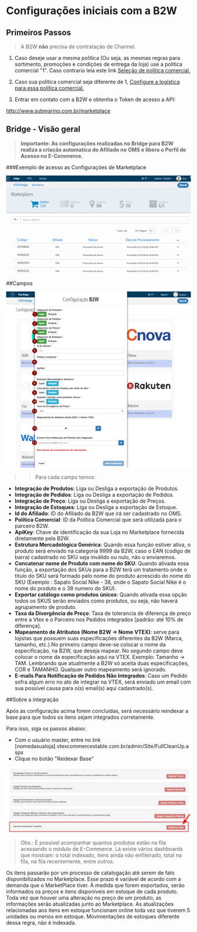 # Configurações iniciais com a  B2W

## Primeiros Passos


> A B2W **não** precisa de contratação de Channel.

1. Caso deseje usar a mesma politica (Ou seja, as mesmas regras para sortimento, promoções e condições de entrega da loja) use a politica comercial "1".
Caso contrario leia este link [Seleção de política comercial.](http://help.vtex.com/hc/pt-br/articles/214166227)

2. Caso sua politica comercial seja diferente de 1, [Configure a logística para essa política comercial.](http://help.vtex.com/hc/pt-br/articles/214166667-Atualiza%C3%A7%C3%A3o-de-estoque)

3. Entrar em contato com a B2W e obtenha o Token de acesso a API:

 http://www.submarino.com.br/marketplace

## Bridge - Visão geral


>**Importante: As configurações realizadas no Bridge para B2W realiza a criação automatica do Afiliado no OMS e libera o Perfil de Acesso no E-Commerce.**

###Exemplo de acesso as Configurações de Marketplace

![Config B2W](V_newconfig_b2w.gif)

##Campos

![Campos B2W](b2wcampos.png)

>>Para cada campo temos:

* **Integração de Produtos**: Liga ou Desliga a exportação de Produtos.
* **Integração de Pedidos**: Liga ou Desliga a exportação de Pedidos.
* **Integração de Preço**: Liga ou Desliga a exportação de Preços.
* **Integração de Estoques**: Liga ou Desliga a exportação de Estoque.
* **Id do Afiliado**: ID do Afiliado da B2W que irá ser cadastrado no OMS.
* **Política Comercial**: ID da Política Comercial que será utilizada para o parceiro B2W.
* **ApiKey**: Chave de identificação da sua Loja no Marketplace fornecida diretamente pela B2W.
* **Estrutura Mercadológica Genérica**:
Quando essa função estiver ativa, o produto será enviado na categoria 9999 da B2W, caso o EAN (codigo de barra) cadastrado no SKU seja inválido ou  nulo, não o enviaremos.
* **Concatenar nome de Produto com nome do SKU**: Quando ativada essa função, a exportação dos SKUs para a B2W terá um tratamento onde o titulo do SKU será formado pelo nome do produto acrescido do nome do SKU (Exemplo : Sapato Social Nike - 38, onde o Sapato Social Nike é o nome do produto e  o 38 numero do SKU).
* **Exportar catálogo como produtos únicos**: Quando ativada essa opção todos os SKUS serão enviados como produtos, ou seja, não haverá agrupamento de produto.
* **Taxa da Divergência de Preço**: Taxa de tolerancia de diferença de preço entre a Vtex e o Parceiro nos Pedidos integrados [padrão: até 10% de diferença].
* **Mapeamento de Atributos (Nome B2W -> Nome VTEX)**: serve para lojistas que possuem suas especificações diferentes da B2W (Marca, tamanho, etc.).No primeiro campo deve-se colocar o nome da especificação, na B2W, que deseja mapear. No segundo campo deve colocar o nome da especificação aqui na VTEX. Exemplo: Tamanho -> TAM. Lembrando que atualmente a B2W só aceita duas especificações, COR e TAMANHO. Qualquer outro mapeamento será ignorado.
* **E-mails Para Notificação de Pedidos Não Integrados**: Caso um Pedido sofra algum erro no ato de integrar na VTEX, será enviado um email com sua possível causa para o(s) email(s) aqui cadastrado(s).

##Sobre a integração

Após as configuração acima forem concluídas, será necessário reindexar a base para que todos os itens sejam integrados corretamente.

Para isso, siga os passos abaixo:

* Com o usuário master, entre no link [nomedasualoja].vtexcommercestable.com.br/admin/Site/FullCleanUp.aspx
* Clique no botão "Reidexar Base"


![Campos Cnova](reindexacao.png)

> Obs.: É possível acompanhar quantos produtos estão na fila acessando o módulo de E-Commerce. Lá existe vários dashboards que mostram: o total indexado, itens ainda não enfileirado, total na fila, na fila recentemente, entre outros.


Os itens passarão por um processo de catalogação até serem de fato disponibilizados no Marketplace. Esse prazo é variável de acordo com a demanda que o MarketPlace tiver. À medida que forem exportados, serão informados os preços e itens disponíveis em estoque de cada produto. Toda vez que houver uma alteração no preço de um produto, as informações serão atualizadas junto ao Marketplace. As atualizações relacionadas aos itens em estoque funcionam online toda vez que tiverem 5 unidades ou menos em estoque. Movimentações de estoques diferente dessa regra, não é indexada.
